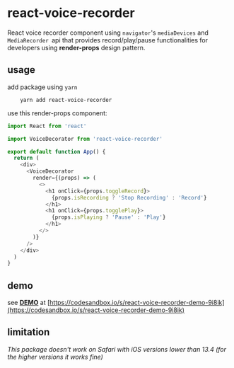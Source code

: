 # react-voice-recorder
React voice recorder component using `navigator`'s `mediaDevices` and `MediaRecorder `api that provides record/play/pause functionalities for developers using **render-props** design pattern.

## usage
add package using `yarn`

```
    yarn add react-voice-recorder
```

use this render-props component:

```js
import React from 'react'

import VoiceDecorator from 'react-voice-recorder'

export default function App() {
  return (
    <div>
      <VoiceDecorator
        render={(props) => (
          <>
            <h1 onClick={props.toggleRecord}>
              {props.isRecording ? 'Stop Recording' : 'Record'}
            </h1>
            <h1 onClick={props.togglePlay}>
              {props.isPlaying ? 'Pause' : 'Play'}
            </h1>
          </>
        )}
      />
    </div>
  )
}
```
## demo
see **[DEMO](https://codesandbox.io/s/react-voice-recorder-demo-9i8ik)** at [https://codesandbox.io/s/react-voice-recorder-demo-9i8ik](https://codesandbox.io/s/react-voice-recorder-demo-9i8ik) 

## limitation
_This package doesn't work on Safari with iOS versions lower than 13.4 (for the higher versions it works fine)_